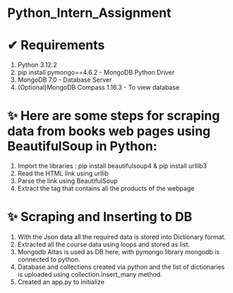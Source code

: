 # Python_Intern_Assignment

# ✔ Requirements
1. Python 3.12.2
2. pip install pymongo==4.6.2 - MongoDB Python Driver
3. MongoDB 7.0 - Database Server
4. (Optional)MongoDB Compass 1.16.3 - To view database

# ✨ Here are some steps for scraping data from books web pages using BeautifulSoup in Python:
1. Import the libraries : pip install beautifulsoup4 & pip install urllib3
2. Read the HTML link using urllib
3. Parse the link using BeautifulSoup
4. Extract the tag that contains all the products of the webpage

# ✨ Scraping and Inserting to DB
1. With the Json data all the required data is stored into Dictionary format.
2. Extracted all the course data using loops and stored as list.
3. Mongodb Altas is used as DB here, with pymongo library mongodb is connected to python.
4. Database and collections created via python and the list of dictionaries is uploaded using collection.insert_many method.
5. Created an app.py to initialize

